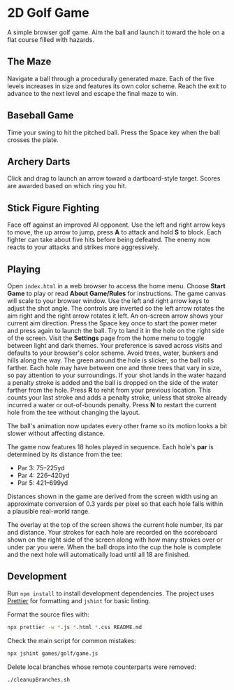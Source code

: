 # 2D Golf Game

A simple browser golf game. Aim the ball and launch it toward the hole on a flat course filled with hazards.

## The Maze

Navigate a ball through a procedurally generated maze. Each of the five levels increases in size and features its own color scheme. Reach the exit to advance to the next level and escape the final maze to win.

## Baseball Game

Time your swing to hit the pitched ball. Press the Space key when the ball crosses the plate.

## Archery Darts

Click and drag to launch an arrow toward a dartboard-style target. Scores are awarded based on which ring you hit.

## Stick Figure Fighting

Face off against an improved AI opponent. Use the left and right arrow keys to move, the
up arrow to jump, press **A** to attack and hold **S** to block. Each fighter can
take about five hits before being defeated. The enemy now reacts to your attacks
and strikes more aggressively.

## Playing

Open `index.html` in a web browser to access the home menu. Choose **Start Game** to play or read **About Game/Rules** for instructions. The game canvas will scale to your browser window. Use the left and right arrow keys to adjust the shot angle. The controls are inverted so the left arrow rotates the aim right and the right arrow rotates it left.
An on-screen arrow shows your current aim direction. Press the Space key once to start the power meter and press again to launch the ball. Try to land it in the hole on the right side of the screen.
Visit the **Settings** page from the home menu to toggle between light and dark themes. Your preference is saved across visits and defaults to your browser's color scheme.
Avoid trees, water, bunkers and hills along the way. The green around the hole is slicker, so the ball rolls farther. Each hole may have between one and three trees that vary in size, so pay attention to your surroundings. If your shot lands in the water hazard a penalty stroke is added and the ball is dropped on the side of the water farther from the hole.
Press **R** to rehit from your previous location. This counts your last stroke and adds a penalty stroke, unless that stroke already incurred a water or out-of-bounds penalty.
Press **N** to restart the current hole from the tee without changing the layout.

The ball's animation now updates every other frame so its motion looks a bit
slower without affecting distance.

The game now features 18 holes played in sequence. Each hole's **par** is
determined by its distance from the tee:

- Par 3: 75–225yd
- Par 4: 226–420yd
- Par 5: 421–699yd

Distances shown in the game are derived from the screen width using an
approximate conversion of 0.3 yards per pixel so that each hole falls within a
plausible real-world range.

The overlay at the
top of the screen shows the current hole number, its par and distance. Your
strokes for each hole are recorded on the scoreboard shown on the right side of
the screen along with how many strokes over or under par you were. When the
ball drops into the cup the hole is complete and the next hole will
automatically load until all 18 are finished.

## Development

Run `npm install` to install development dependencies. The project uses [Prettier](https://prettier.io/) for formatting and `jshint` for basic linting.

Format the source files with:

```bash
npx prettier -w *.js *.html *.css README.md
```

Check the main script for common mistakes:

```bash
npx jshint games/golf/game.js
```

Delete local branches whose remote counterparts were removed:

```bash
./cleanupBranches.sh
```
